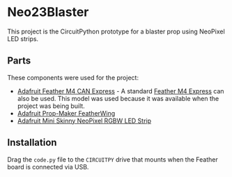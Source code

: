 # Neo23Blaster

This project is the CircuitPython prototype for a blaster prop using NeoPixel LED strips.

## Parts

These components were used for the project:

* [Adafruit Feather M4 CAN Express](https://www.adafruit.com/product/4759) - A standard [Feather M4 Express](https://www.adafruit.com/product/3857) can also be used. This model was used because it was available when the project was being built.
* [Adafruit Prop-Maker FeatherWing](https://www.adafruit.com/product/3988)
* [Adafruit Mini Skinny NeoPixel RGBW LED Strip](https://www.adafruit.com/product/4914)

## Installation

Drag the `code.py` file to the `CIRCUITPY` drive that mounts when the Feather board is connected via USB.
